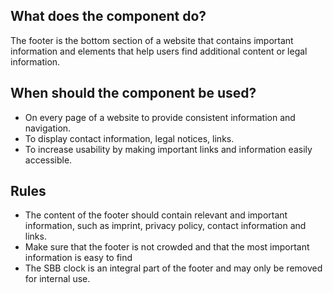 
## What does the component do?
The footer is the bottom section of a website that contains important information and elements that help users find additional content or legal information.

## When should the component be used?
* On every page of a website to provide consistent information and navigation.
* To display contact information, legal notices, links.
* To increase usability by making important links and information easily accessible.

## Rules

* The content of the footer should contain relevant and important information, such as imprint, privacy policy, contact information and links.
* Make sure that the footer is not crowded and that the most important information is easy to find
* The SBB clock is an integral part of the footer and may only be removed for internal use.